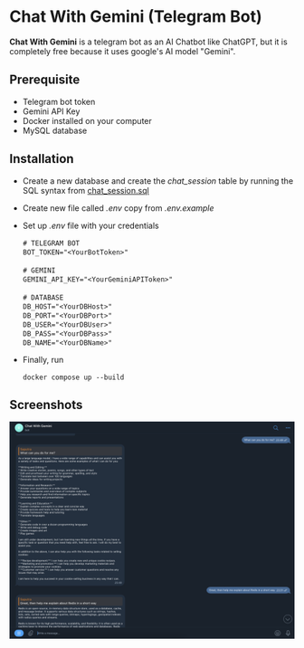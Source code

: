 
# Chat With Gemini (Telegram Bot)

**Chat With Gemini** is a telegram bot as an AI Chatbot like ChatGPT, but it is completely free because it uses google's AI model "Gemini".


## Prerequisite

- Telegram bot token
- Gemini API Key
- Docker installed on your computer
- MySQL database

## Installation

- Create a new database and create the *chat_session* table by running the SQL syntax from [chat_session.sql](/sql/chat_session.sql)
- Create new file called *.env* copy from *.env.example*
- Set up *.env* file with your credentials

    ```
    # TELEGRAM BOT
    BOT_TOKEN="<YourBotToken>"

    # GEMINI
    GEMINI_API_KEY="<YourGeminiAPIToken>"

    # DATABASE
    DB_HOST="<YourDBHost>"
    DB_PORT="<YourDBPort>"
    DB_USER="<YourDBUser>"
    DB_PASS="<YourDBPass>"
    DB_NAME="<YourDBName>"
    ```
- Finally, run

    ```
    docker compose up --build
    ```


## Screenshots

![App Screenshot](/assets/chat-with-gemini-telegram-screenshot.png)

